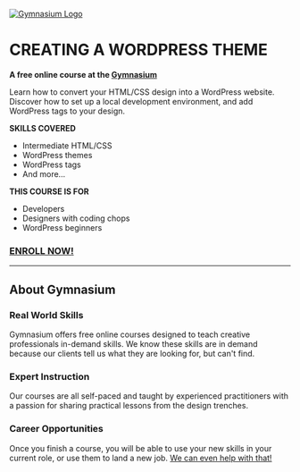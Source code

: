 [![Gymnasium Logo](https://cdn.rawgit.com/gymnasium/gymnasium.github.io/master/assets/GYM-logo.svg)](http://thegymnasium.com)

# CREATING A WORDPRESS THEME

**A free online course at the [Gymnasium](http://thegymnasium.com)**

Learn how to convert your HTML/CSS design into a WordPress website. Discover how to set up a local development environment, and add WordPress tags to your design.

**SKILLS COVERED**

- Intermediate HTML/CSS
- WordPress themes
- WordPress tags
- And more…

**THIS COURSE IS FOR**

- Developers
- Designers with coding chops
- WordPress beginners



### [ENROLL NOW!](http://thegymnasium.com/courses/GYM/004/0/about)

---

## About Gymnasium


### Real World Skills

Gymnasium offers free online courses designed to teach creative professionals in-demand skills. We know these skills are in demand because our clients tell us what they are looking for, but can't find.


### Expert Instruction

Our courses are all self-paced and taught by experienced practitioners with a passion for sharing practical lessons from the design trenches.

### Career Opportunities

Once you finish a course, you will be able to use your new skills in your current role, or use them to land a new job. [We can even help with that!](http://aquent.com/find-work/)
